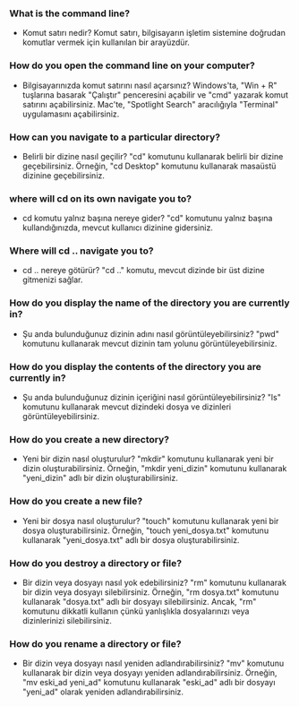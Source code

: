### What is the command line?

*   Komut satırı nedir? Komut satırı, bilgisayarın işletim sistemine doğrudan komutlar vermek için kullanılan bir arayüzdür.
    
### How do you open the command line on your computer?

*   Bilgisayarınızda komut satırını nasıl açarsınız? Windows'ta, "Win + R" tuşlarına basarak "Çalıştır" penceresini açabilir ve "cmd" yazarak komut satırını açabilirsiniz. Mac'te, "Spotlight Search" aracılığıyla "Terminal" uygulamasını açabilirsiniz.
    
### How can you navigate to a particular directory?

*   Belirli bir dizine nasıl geçilir? "cd" komutunu kullanarak belirli bir dizine geçebilirsiniz. Örneğin, "cd Desktop" komutunu kullanarak masaüstü dizinine geçebilirsiniz.
    
### where will cd on its own navigate you to?

*   cd komutu yalnız başına nereye gider? "cd" komutunu yalnız başına kullandığınızda, mevcut kullanıcı dizinine gidersiniz.
    
### Where will cd .. navigate you to?

*   cd .. nereye götürür? "cd .." komutu, mevcut dizinde bir üst dizine gitmenizi sağlar.
    
### How do you display the name of the directory you are currently in?

*   Şu anda bulunduğunuz dizinin adını nasıl görüntüleyebilirsiniz? "pwd" komutunu kullanarak mevcut dizinin tam yolunu görüntüleyebilirsiniz.
    
### How do you display the contents of the directory you are currently in?

*   Şu anda bulunduğunuz dizinin içeriğini nasıl görüntüleyebilirsiniz? "ls" komutunu kullanarak mevcut dizindeki dosya ve dizinleri görüntüleyebilirsiniz.
    
### How do you create a new directory?

*   Yeni bir dizin nasıl oluşturulur? "mkdir" komutunu kullanarak yeni bir dizin oluşturabilirsiniz. Örneğin, "mkdir yeni\_dizin" komutunu kullanarak "yeni\_dizin" adlı bir dizin oluşturabilirsiniz.
    
### How do you create a new file?

*   Yeni bir dosya nasıl oluşturulur? "touch" komutunu kullanarak yeni bir dosya oluşturabilirsiniz. Örneğin, "touch yeni\_dosya.txt" komutunu kullanarak "yeni\_dosya.txt" adlı bir dosya oluşturabilirsiniz.
    
### How do you destroy a directory or file?

*   Bir dizin veya dosyayı nasıl yok edebilirsiniz? "rm" komutunu kullanarak bir dizin veya dosyayı silebilirsiniz. Örneğin, "rm dosya.txt" komutunu kullanarak "dosya.txt" adlı bir dosyayı silebilirsiniz. Ancak, "rm" komutunu dikkatli kullanın çünkü yanlışlıkla dosyalarınızı veya dizinlerinizi silebilirsiniz.
    
### How do you rename a directory or file?

*   Bir dizin veya dosyayı nasıl yeniden adlandırabilirsiniz? "mv" komutunu kullanarak bir dizin veya dosyayı yeniden adlandırabilirsiniz. Örneğin, "mv eski\_ad yeni\_ad" komutunu kullanarak "eski\_ad" adlı bir dosyayı "yeni\_ad" olarak yeniden adlandırabilirsiniz.
